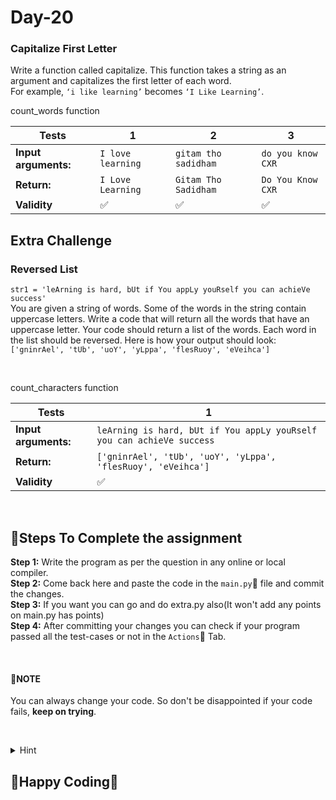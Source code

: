 # Day-20

### Capitalize First Letter
Write a function called capitalize. This function takes a string as an argument and capitalizes the first letter of each word.   
For example, `‘i like learning’` becomes `‘I Like Learning’`.

count_words function

**Tests** | **1** | **2** | **3**
--- | --- | --- | --- 
**Input arguments:** | `I love learning` | `gitam tho sadidham` | `do you know CXR` 
**Return:** | `I Love Learning` | `Gitam Tho Sadidham` | `Do You Know CXR` 
**Validity** | :white_check_mark: | :white_check_mark: | :white_check_mark: 


## Extra Challenge  

### Reversed List  
`str1 = 'leArning is hard, bUt if You appLy youRself you can achieVe success'`  
You are given a string of words. Some of the words in the string contain uppercase letters. Write a code that will return all the words that have an uppercase letter. Your code should return a list of the words. Each word in the list should be reversed. Here is how your output should look:  
`['gninrAel', 'tUb', 'uoY', 'yLppa', 'flesRuoy', 'eVeihca']`

&nbsp;
&nbsp;


count_characters function

**Tests** | **1** |
--- | --- | 
**Input arguments:** | `leArning is hard, bUt if You appLy youRself you can achieVe success` |  
**Return:** | `['gninrAel', 'tUb', 'uoY', 'yLppa', 'flesRuoy', 'eVeihca']` | 
**Validity** | :white_check_mark: |  

&nbsp;
&nbsp;

## :scroll:Steps To Complete the assignment
**Step 1:** Write the program as per the question in any online or local compiler.  
**Step 2:** Come back here and paste the code in the `main.py`:apple: file and commit the changes.  
**Step 3:** If you want you can go and do extra.py also(It won't add any points on main.py has points)  
**Step 4:** After committing your changes you can check if your program passed all the test-cases or not in the `Actions`:green_apple: Tab.  

&nbsp;
&nbsp;

#### :pushpin:**NOTE**
You can always change your code. So don't be disappointed if your code fails, **keep on trying**.  

&nbsp;
&nbsp;

<details>
<summary>Hint</summary>
<br>
https://www.geeksforgeeks.org/enumerate-in-python/  
https://www.w3schools.com/python/ref_string_capitalize.asp#:~:text=The%20capitalize()%20method%20returns,the%20rest%20is%20lower%20case.  
https://www.w3schools.com/python/ref_string_islower.asp    
https://www.geeksforgeeks.org/python-string-ascii_uppercase/
<br>
</details>

## :tada:Happy Coding:tada:
